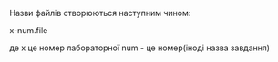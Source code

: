 Назви файлів створюються наступним чином:

x-num.file

де x це номер лабораторної
num - це номер(іноді назва завдання)
